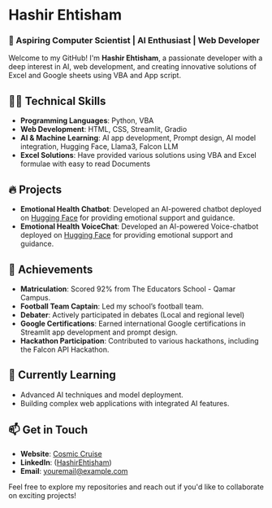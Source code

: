 # Hashir Ehtisham

### 🚀 Aspiring Computer Scientist | AI Enthusiast | Web Developer

Welcome to my GitHub! I'm **Hashir Ehtisham**, a passionate developer with a deep interest in AI, web development, and creating innovative solutions of Excel and Google sheets using VBA and App script.

## 🧑‍💻 Technical Skills
- **Programming Languages**: Python, VBA
- **Web Development**: HTML, CSS, Streamlit, Gradio
- **AI & Machine Learning**: AI app development, Prompt design, AI model integration, Hugging Face, Llama3, Falcon LLM
- **Excel Solutions**: Have provided various solutions using VBA and Excel formulae with easy to read Documents

## 🔥 Projects
- **Emotional Health Chatbot**: Developed an AI-powered chatbot deployed on [Hugging Face](https://huggingface.co/spaces/hashirehtisham/Emotional-Support-chat) for providing emotional support and guidance.
- **Emotional Health VoiceChat**: Developed an AI-powered Voice-chatbot deployed on [Hugging Face](https://huggingface.co/spaces/hashirehtisham/Emotional-Support-Voicechat) for providing emotional support and guidance.
  
## 🏅 Achievements
- **Matriculation**: Scored 92% from The Educators School - Qamar Campus.
- **Football Team Captain**: Led my school’s football team.
- **Debater**: Actively participated in debates (Local and regional level)
- **Google Certifications**: Earned international Google certifications in Streamlit app development and prompt design.
- **Hackathon Participation**: Contributed to various hackathons, including the Falcon API Hackathon.

## 🌱 Currently Learning
- Advanced AI techniques and model deployment.
- Building complex web applications with integrated AI features.

## 📫 Get in Touch
- **Website**: [Cosmic Cruise](https://dev-cosmic-cruise-hashir.pantheonsite.io/)
- **LinkedIn**: ([HashirEhtisham](https://huggingface.co/spaces/hashirehtisham/Emotional-Support-Voicechat))
- **Email**: [youremail@example.com](mailto:youremail@example.com)

Feel free to explore my repositories and reach out if you'd like to collaborate on exciting projects!
